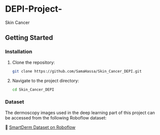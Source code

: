 # DEPI-Project-
Skin Cancer

## Getting Started

### Installation
1. Clone the repository:
    ```bash
    git clone https://github.com/SamaHassa/Skin_Cancer_DEPI.git
    ```
2. Navigate to the project directory:
    ```bash
    cd Skin_Cancer_DEPI
    ```

### Dataset
The dermoscopy images used in the deep learning part of this project can be accessed from the following Roboflow dataset:

🔗 [SmartDerm Dataset on Roboflow](https://universe.roboflow.com/smartderm-ys1a2/smartderm-dq8ae/dataset/1)
